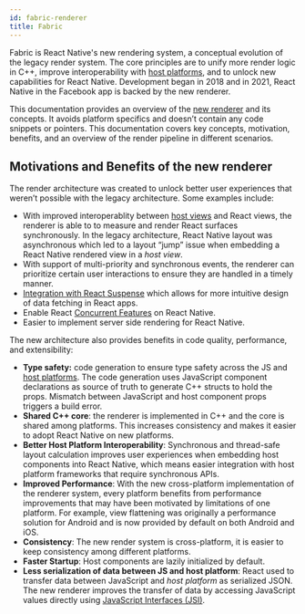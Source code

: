 ```yaml
---
id: fabric-renderer
title: Fabric
---
```


Fabric is React Native's new rendering system, a conceptual evolution of the legacy render system. The core principles are to unify more render logic in C++, improve interoperability with [host platforms](architecture-glossary#host-platform), and to unlock new capabilities for React Native. Development began in 2018 and in 2021, React Native in the Facebook app is backed by the new renderer.

This documentation provides an overview of the [new renderer](architecture-glossary#fabric-render) and its concepts. It avoids platform specifics and doesn’t contain any code snippets or pointers. This documentation covers key concepts, motivation, benefits, and an overview of the render pipeline in different scenarios.

## Motivations and Benefits of the new renderer

The render architecture was created to unlock better user experiences that weren’t possible with the legacy architecture. Some examples include:

- With improved interoperablity between [host views](architecture-glossary#host-view-tree-and-host-view) and React views, the renderer is able to to measure and render React surfaces synchronously. In the legacy architecture, React Native layout was asynchronous which led to a layout “jump” issue when embedding a React Native rendered view in a _host view_.
- With support of multi-priority and synchronous events, the renderer can prioritize certain user interactions to ensure they are handled in a timely manner.
- [Integration with React Suspense](https://reactjs.org/blog/2019/11/06/building-great-user-experiences-with-concurrent-mode-and-suspense.html) which allows for more intuitive design of data fetching in React apps.
- Enable React [Concurrent Features](https://github.com/reactwg/react-18/discussions/4) on React Native.
- Easier to implement server side rendering for React Native.

The new architecture also provides benefits in code quality, performance, and extensibility:

- **Type safety:** code generation to ensure type safety across the JS and [host platforms](architecture-glossary#host-platform). The code generation uses JavaScript component declarations as source of truth to generate C++ structs to hold the props. Mismatch between JavaScript and host component props triggers a build error.
- **Shared C++ core**: the renderer is implemented in C++ and the core is shared among platforms. This increases consistency and makes it easier to adopt React Native on new platforms.
- **Better Host Platform Interoperability**: Synchronous and thread-safe layout calculation improves user experiences when embedding host components into React Native, which means easier integration with host platform frameworks that require synchronous APIs.
- **Improved Performance**: With the new cross-platform implementation of the renderer system, every platform benefits from performance improvements that may have been motivated by limitations of one platform. For example, view flattening was originally a performance solution for Android and is now provided by default on both Android and iOS.
- **Consistency**: The new render system is cross-platform, it is easier to keep consistency among different platforms.
- **Faster Startup**: Host components are lazily initialized by default.
- **Less serialization of data between JS and host platform**: React used to transfer data between JavaScript and _host platform_ as serialized JSON. The new renderer improves the transfer of data by accessing JavaScript values directly using [JavaScript Interfaces (JSI)](architecture-glossary#javascript-interfaces-jsi).

